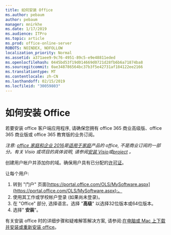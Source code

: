 ```yaml
---
title: 如何安装 Office
ms.author: pebaum
author: pebaum
manager: mnirkhe
ms.date: 1/17/2019
ms.audience: ITPro
ms.topic: article
ms.prod: office-online-server
ROBOTS: NOINDEX, NOFOLLOW
localization_priority: Normal
ms.assetid: a371aee9-9c76-4951-89c5-e9e48811eded
ms.openlocfilehash: 0445bd53f19d014669d0721d28fb6b6a71874ba8
ms.sourcegitcommit: 0ae348786564bc37b3f5e42731af184122ee2166
ms.translationtype: MT
ms.contentlocale: zh-CN
ms.lasthandoff: 02/15/2019
ms.locfileid: "30059803"
---
```

# <a name="how-to-install-office"></a>如何安装 Office


若要安装 office 客户端应用程序, 请确保您拥有 office 365 商业高级版、office 365 商业版或 office 365 教育版的业务订阅。
  
*注意: [office 家庭和企业 2016](https://products.office.com/home-and-business)是[适用于家庭](https://support.office.com/article/28cbc8cf-1332-4f04-9123-9b660abb629e?wt.mc_id=Alchemy_ClientDIA)产品的 office, 不是商业订阅的一部分。有关 Visio 或项目的具体说明, 请参阅[安装 Visio](https://support.office.com/article/f98f21e3-aa02-4827-9167-ddab5b025710)或[project](https://support.office.com/article/7059249b-d9fe-4d61-ab96-5c5bf435f281) 。*

创建用户帐户并添加你的域。确保用户具有已分配的[许可证](https://support.office.com/article/997596b5-4173-4627-b915-36abac6786dc?wt.mc_id=Alchemy_ClientDIA)。
    
让每个用户:
1. 转到 "门户" 页面[https://portal.office.com/OLS/MySoftware.aspx](https://portal.office.com/OLS/MySoftware.aspx):。
2. 使用其工作或学校帐户登录 (如果尚未登录)。
3. 在 "Office" 部分, 选择语言。选择 "**高级**" 以选择32位版本或64位版本。 
4. 选择" **安装**"。
    
有关安装 office 时的详细步骤和疑难解答解决方案, 请参阅:[在电脑或 Mac 上下载并安装或重新安装 office](https://support.office.com/article/4414eaaf-0478-48be-9c42-23adc4716658?wt.mc_id=Alchemy_ClientDIA)。
    